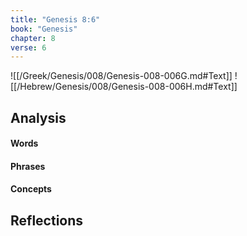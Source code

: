 ```yaml
---
title: "Genesis 8:6"
book: "Genesis"
chapter: 8
verse: 6
---
```

![[/Greek/Genesis/008/Genesis-008-006G.md#Text]]
![[/Hebrew/Genesis/008/Genesis-008-006H.md#Text]]

## Analysis

#### Words

#### Phrases

#### Concepts

## Reflections
